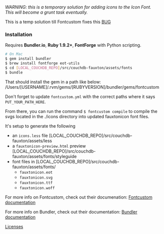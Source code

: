 *WARNING:  this is a temporary solution for adding icons to the Icon Font. This will become a grunt task eventually.*

This is a temp solution till Fontcustom fixes this [BUG](https://github.com/FontCustom/fontcustom/issues/172)<br>

### Installation

Requires **Bundler.io**, **Ruby 1.9.2+**, **FontForge** with Python scripting.

```sh
# On Mac
$ gem install bundler
$ brew install fontforge eot-utils
$ cd [LOCAL_COUCHDB_REPO]/src/couchdb-fauxton/assets/fonts
$ bundle
```

That should install the gem in a path like below:
/Users/[USERNAME]/.rvm/gems/[RUBYVERSION]/bundler/gems/fontcustom

Don't forget to update `fontcustom.yml` with the correct paths where it says `PUT_YOUR_PATH_HERE`.

From there, you can run the command `$ fontcustom compile` to compile the svgs located in the ./icons directory into updated fauxtonicon font files. 

It's setup to generate the following 
- an `icons.less` file [LOCAL_COUCHDB_REPO]/src/couchdb-fauxton/assets/less
- a `fauxtonicon-preview.html` preview [LOCAL_COUCHDB_REPO]/src/couchdb-fauxton/assets/fonts/styleguide
- font files in [LOCAL_COUCHDB_REPO]/src/couchdb-fauxton/assets/fonts/
  * `fauxtonicon.eot` 
  * `fauxtonicon.svg`
  * `fauxtonicon.ttf`
  * `fauxtonicon.woff` 


For more info on Fontcustom, check out their documenation: [Fontcustom documentation](https://github.com/FontCustom/fontcustom)

For more info on Bundler, check out their documentation:  [Bundler documentation](http://bundler.io)


[Licenses](https://github.com/FontCustom/fontcustom/blob/master/LICENSES.txt)